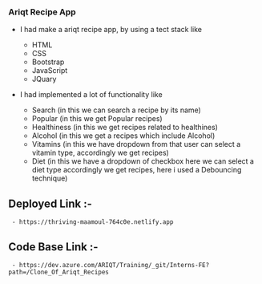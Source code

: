### Ariqt Recipe App
- I had make a ariqt recipe app, by using a tect stack like
   - HTML
   - CSS
   - Bootstrap
   - JavaScript
   - JQuary

- I had implemented a lot of functionality like
   - Search (in this we can search a recipe by its name)
   - Popular (in this we get Popular recipes)
   - Healthiness (in this we get recipes related to healthines)
   - Alcohol (in this we get a recipes which include Alcohol)
   - Vitamins (in this we have dropdown from that user can select a vitamin type, accordingly we get recipes)
   - Diet (in this we have a dropdown of checkbox here we can select a diet type accordingly we get recipes, here i used a Debouncing technique)


## Deployed Link :- 
     - https://thriving-maamoul-764c0e.netlify.app

## Code Base Link :- 
     - https://dev.azure.com/ARIQT/Training/_git/Interns-FE?path=/Clone_Of_Ariqt_Recipes
